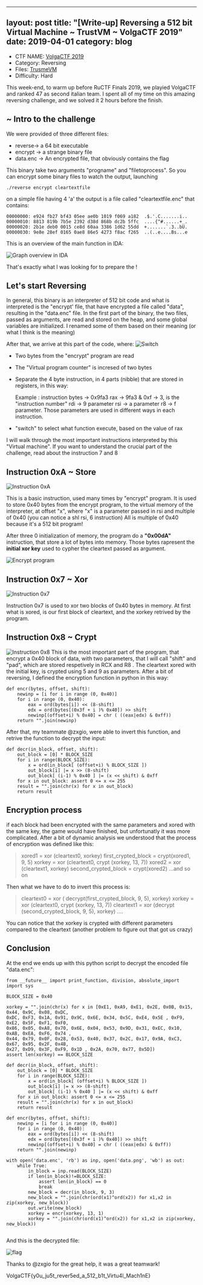 
---
layout: post
title:  "[Write-up] Reversing a 512 bit Virtual Machine ~ TrustVM ~ VolgaCTF 2019"
date:   2019-04-01
category: blog
---
  - CTF NAME: [VolgaCTF 2019](https://q.2019.volgactf.ru/)
  - Category: Reversing
  - Files: [TrusmeVM](http://ringr0p.github.io/binary/TrustVM.zip)
  - Difficulty: Hard



This week-end, to warm up before RuCTF Finals 2019, we playied VolgaCTF and ranked 47 as second italian team.
I spent all of my time on this amazing reversing challenge, and we solved it 2 hours before the finish.

~ Intro to the challenge
-
We were provided of three different files: 
 - reverse->  a 64 bit executable 
 - encrypt -> a strange binary file
 - data.enc -> An encrypted file, that obviously contains the flag

This binary take two arguments "progname" and "filetoprocess". So you can encrypt some binary files to watch the output, launching
```
./reverse encrypt cleartextfile
```
on a simple file having 4 'a' the output is a file called "cleartextfile.enc" that contains:
```
00000000: e924 fb27 bf43 05ee ae0b 1019 f069 a182  .$.'.C.......i..
00000010: 8813 819b 7b5e 2392 d38d 868b dc2b 5ffc  ....{^#......+_.
00000020: 2b1e deb0 0015 ce8d 60aa 3386 1d62 55dd  +.......`.3..bU.
00000030: 9e8e 28ef 0165 0ae8 86e5 4273 f8ac f265  ..(..e....Bs...e

``` 

This is an overview of the main function in IDA:

![Graph overview in IDA](https://ringr0p.github.io/images/trustvm%20overview.png)

That's exactly what I was looking for to prepare the !

Let's start Reversing
-
In general, this binary is an interpreter of 512 bit code and what is interpreted is the "encrypt' file, that have encrypted a file called "data", resulting in the "data.enc" file.
In the first part of the binary, the two files, passed as arguments, are read and stored on the heap, and some global variables are initialized. I renamed some of them based on their meaning (or what I think is the meaning)


After that, we arrive at this part of the code, where:
![Switch](https://ringr0p.github.io/images/switch.png)
 - Two bytes from the "encrypt" program are read
 - The "Virtual program counter" is incresed of two bytes
 - Separate the 4 byte instruction, in 4 parts (nibble) that are stored in registers, in this way:
	 
	Example : instruction bytes -> 0x9fa3
	rax -> 9fa3 & 0xf -> 3, is the "instruction number"
	rdi -> 9 parameter
	rsi -> a parameter
	r8 -> f parameter.
	Those parameters are used in different ways in each instruction.

 - "switch" to select what function execute, based on the value of rax

I will walk through the most important instructions interpreted by this "Virtual machine". If you want to understand the crucial part of the challenge, read about the instruction 7 and 8

Instruction 0xA ~ Store
-
![Instruction 0xA](https://ringr0p.github.io/images/instruction%20a.png)

This is a basic instruction, used many times by "encrypt" program. It is used to store 0x40 bytes from the encrypt program, to the virtual memory of the interpreter, at offset "x", where "x" is a parameter passed in rsi and multiple of 0x40 (you can notice a shl rsi, 6 instruction)
All is multiple of 0x40 because it's a 512 bit program!

After three 0 initialization of memory, the program do a **"0x00dA"** instruction, that store a lot of bytes into memory. Those bytes rapresent the **initial xor key** used to cypher the cleartext passed as argument.

![Encrypt program](https://ringr0p.github.io/images/encrypt%20program.png)

Instruction 0x7 ~ Xor
-
![Instruction 0x7](https://Maff1t.github.io/images/instruction%207.png)

Instruction 0x7 is used to xor two blocks of 0x40 bytes in memory.
At first what is xored, is our first block of cleartext, and the xorkey retrived by the program.

Instruction 0x8 ~ Crypt
-
![Instruction 0x8](https://Maff1t.github.io/images/instruction%208.png)
This is the most important part of the program, that encrypt a 0x40 block of data, with two parameters, that I will call "shift" and "pad", which are stored respetively in RCX and R8 .
The cleartext xored with the initial key, is crypted using 5 and 9 as parameters. 
After a bit of reversing, I defined the encryption function in python in this way:
```
def encr(bytes, offset, shift):
    newinp = [i for i in range (0, 0x40)]
    for i in range (0, 0x40):
        eax = ord(bytes[i]) << (8-shift)
        edx = ord(bytes[(0x3f + i )% 0x40]) >> shift
        newinp[(offset+i) % 0x40] = chr ( ((eax|edx) & 0xff))
    return "".join(newinp)

```
After that, my teammate @zxgio, were able to invert this function, and retrive the function to decrypt the input:

```
def decr(in_block, offset, shift):
    out_block = [0] * BLOCK_SIZE
    for i in range(BLOCK_SIZE):
        x = ord(in_block[ (offset+i) % BLOCK_SIZE ])
        out_block[i] |= x >> (8-shift)
        out_block[ (i-1) % 0x40 ] |= (x << shift) & 0xff
    for x in out_block: assert 0 <= x <= 255
    result = "".join(chr(x) for x in out_block)
    return result
```

Encryption process
-
if each block had been encrypted with the same parameters and xored with the same key, the game would have finished, but unfortunatly it was more complicated.
After a bit of dynamic analysis we understood that the process of encryption was defined like this:

> xored1 = xor (cleartext0, xorkey)
	first_crypted_block = crypt(xored1, 9, 5)
	xorkey = xor (cleartext0, crypt (xorkey, 13, 7))
	xored2 = xor (cleartext1, xorkey)
	second_crypted_block = crypt(xored2)
	...and so on
	
Then what we have to do to invert this process is:
> cleartext0 = xor ( decrypt(first_crypted_block, 9, 5), xorkey)
> xorkey = xor (cleartext0, crypt (xorkey, 13, 7))
> cleartext1 = xor (decrypt (second_crypted_block, 9, 5), xorkey)
> ....

You can notice that the xorkey is crypted with different parameters compared to the cleartext (another problem to figure out that got us crazy)

Conclusion
-
At the end we ends up with this python script to decrypt the encoded file "data.enc":
```
from __future__ import print_function, division, absolute_import
import sys

BLOCK_SIZE = 0x40

xorkey = "".join(chr(x) for x in [0xE1, 0xA9, 0xE1, 0x2E, 0x0B, 0x15, 0x44, 0x9C, 0x08, 0xDC,
0xDC, 0xF3, 0x1A, 0x91, 0x9C, 0x6E, 0x34, 0x5C, 0xE4, 0x5E , 0xF9, 0xE2, 0x5F, 0xF1, 0xF0,
0x86, 0x05, 0xA8, 0x70, 0x6E, 0x04, 0x53, 0x9D, 0x31, 0xEC, 0x10, 0xAB, 0xEA, 0xF6, 0x74 ,
0x44, 0x79, 0x0F, 0x28, 0x53, 0x40, 0x37, 0x2C, 0x17, 0x9A, 0xC3, 0x67, 0x95, 0x2F, 0x4B,
0x27, 0xD9, 0x3F, 0xF9, 0x1D , 0x2A, 0x70, 0x77, 0x5D])
assert len(xorkey) == BLOCK_SIZE

def decr(in_block, offset, shift):
    out_block = [0] * BLOCK_SIZE
    for i in range(BLOCK_SIZE):
        x = ord(in_block[ (offset+i) % BLOCK_SIZE ])
        out_block[i] |= x >> (8-shift)
        out_block[ (i-1) % 0x40 ] |= (x << shift) & 0xff
    for x in out_block: assert 0 <= x <= 255
    result = "".join(chr(x) for x in out_block)
    return result

def encr(bytes, offset, shift):
    newinp = [i for i in range (0, 0x40)]
    for i in range (0, 0x40):
        eax = ord(bytes[i]) << (8-shift)
        edx = ord(bytes[(0x3f + i )% 0x40]) >> shift
        newinp[(offset+i) % 0x40] = chr ( ((eax|edx) & 0xff)) 
    return "".join(newinp)

with open('data.enc', 'rb') as inp, open('data.png', 'wb') as out:
    while True:
        in_block = inp.read(BLOCK_SIZE)
        if len(in_block)!=BLOCK_SIZE:
            assert len(in_block) == 0
            break
        new_block = decr(in_block, 9, 3)
        new_block = "".join(chr(ord(x1)^ord(x2)) for x1,x2 in zip(xorkey, new_block))
        out.write(new_block)
        xorkey = encr(xorkey, 13, 1)
        xorkey = "".join(chr(ord(x1)^ord(x2)) for x1,x2 in zip(xorkey, new_block))
        
```

And this is the decrypted file:

![flag](https://Maff1t.github.io/images/data.png)

Thanks to @zxgio for the great help, it was a great teamwark!

VolgaCTF{y0u_ju5t_rever5ed_a_512_b1t_Virtu4l_Mach1nE}
